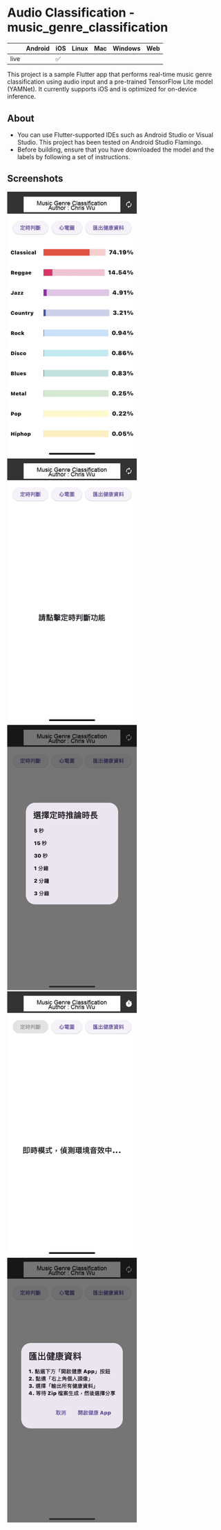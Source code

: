 # Audio Classification - music_genre_classification

|      | Android | iOS | Linux | Mac | Windows | Web |
|------|---------|-----|-------|-----|---------|-----|
| live |         | ✅   |       |     |         |     |

This project is a sample Flutter app that performs real-time music genre classification using audio input and a pre-trained TensorFlow Lite model (YAMNet). It currently supports iOS and is optimized for on-device inference.

## About

- You can use Flutter-supported IDEs such as Android Studio or Visual Studio.
  This project has been tested on Android Studio Flamingo.
- Before building, ensure that you have downloaded the model and the labels by
  following a set of instructions.


## Screenshots

<p float="left">
  <img src="screenshots/IMG_2908.jpg" width="300" />
  <img src="screenshots/IMG_2905.jpg" width="300" />
  <img src="screenshots/IMG_2906.jpg" width="300" />
  <img src="screenshots/IMG_2912.jpg" width="300" />
  <img src="screenshots/IMG_2913.jpg" width="300" />
</p>

